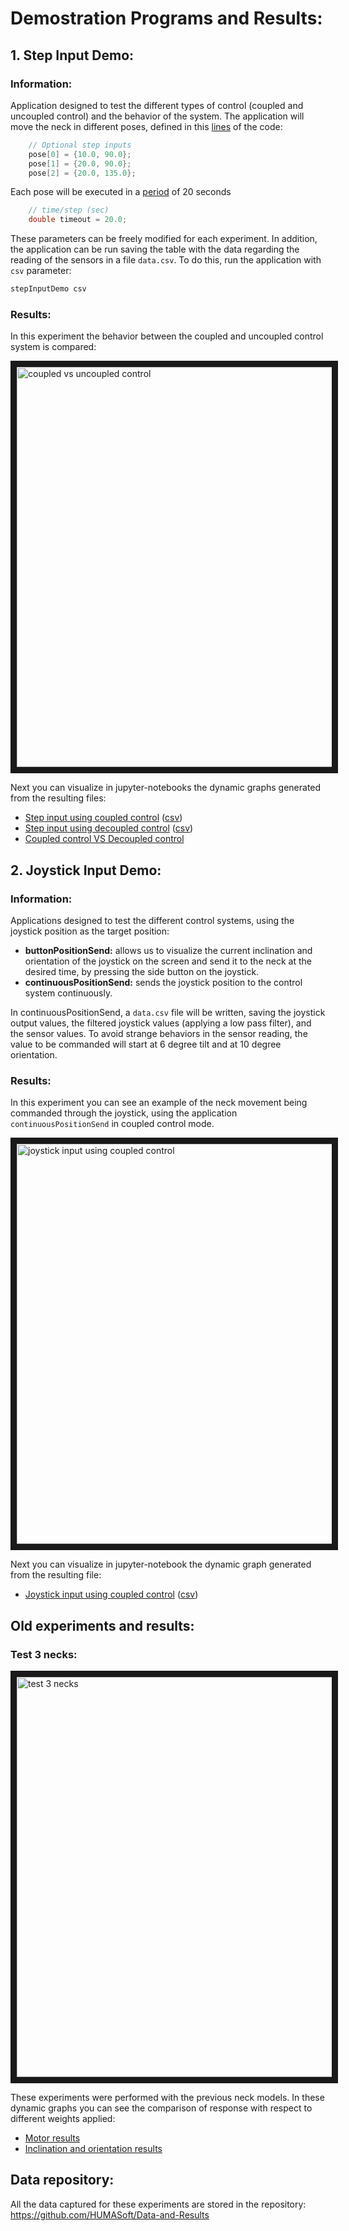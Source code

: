 # Demostration Programs and Results:
## 1. Step Input Demo:
### Information:
Application designed to test the different types of control (coupled and uncoupled control) and the behavior of the system.
The application will move the neck in different poses, defined in this [lines](https://github.com/HUMASoft/yarp-devices/blob/develop/programs/stepInputDemo/stepInputDemo.cpp#L79-L82) of the code:
```c++
    // Optional step inputs
    pose[0] = {10.0, 90.0};
    pose[1] = {20.0, 90.0};
    pose[2] = {20.0, 135.0};
```
Each pose will be executed in a [period](https://github.com/HUMASoft/yarp-devices/blob/develop/programs/stepInputDemo/stepInputDemo.cpp#L84-L85) of 20 seconds
```c++
    // time/step (sec)
    double timeout = 20.0;
```
These parameters can be freely modified for each experiment.
In addition, the application can be run saving the table with the data regarding the reading of the sensors in a file `data.csv`. 
To do this, run the application with `csv` parameter:
```bash
stepInputDemo csv
```
### Results:

In this experiment the behavior between the coupled and uncoupled control system is compared:

<a href="https://vimeo.com/394899990" target="_blank"><img src="https://i.vimeocdn.com/video/860956792_640.jpg" 
alt="coupled vs uncoupled control" width="640" border="10" /></a>

Next you can visualize in jupyter-notebooks the dynamic graphs generated from the resulting files:
* [Step input using coupled control](https://nbviewer.jupyter.org/github/HUMASoft/Data-and-Results/blob/master/demo-results/jupyter-scripts/step_input/step-input-coupled-control.ipynb) ([csv](https://github.com/HUMASoft/Data-and-Results/blob/master/demo-results/csv-results/step_input/01-step-input-coupled-control.csv))
* [Step input using decoupled control](https://nbviewer.jupyter.org/github/HUMASoft/Data-and-Results/blob/master/demo-results/jupyter-scripts/step_input/step-input-decoupled-control.ipynb) ([csv](https://github.com/HUMASoft/Data-and-Results/blob/master/demo-results/csv-results/step_input/01-step-input-decoupled-control.csv))
* [Coupled control VS Decoupled control](https://nbviewer.jupyter.org/github/HUMASoft/Data-and-Results/blob/master/demo-results/jupyter-scripts/step_input/coupled-vs-decoupled-control.ipynb)

## 2. Joystick Input Demo:

### Information: 

Applications designed to test the different control systems, using the joystick position as the target position:
* **buttonPositionSend:** allows us to visualize the current inclination and orientation of the joystick on the screen and send it to the neck at the desired time, by pressing the side button on the joystick.
* **continuousPositionSend:** sends the joystick position to the control system continuously.

In continuousPositionSend, a `data.csv` file will be written, saving the joystick output values, the filtered joystick values (applying a low pass filter), and the sensor values.
To avoid strange behaviors in the sensor reading, the value to be commanded will start at 6 degree tilt and at 10 degree orientation.


### Results:

In this experiment you can see an example of the neck movement being commanded through the joystick, using the application `continuousPositionSend` in coupled control mode.

<a href="https://vimeo.com/399669993" target="_blank"><img src="https://i.vimeocdn.com/video/867802707_640.jpg" 
alt="joystick input using coupled control" width="640" border="10" /></a>

Next you can visualize in jupyter-notebook the dynamic graph generated from the resulting file:

* [Joystick input using coupled control](https://nbviewer.jupyter.org/github/HUMASoft/Data-and-Results/blob/master/demo-results/jupyter-scripts/joystick_input/joystick%20Input%20Coupled%20Control.ipynb) ([csv](https://github.com/HUMASoft/Data-and-Results/blob/master/demo-results/csv-results/joystick_input/00-joystick-coupled-control.csv))

## Old experiments and results:
### Test 3 necks:

<a href="https://vimeo.com/364790535" target="_blank"><img src="https://i.vimeocdn.com/video/820316592_640.jpg" 
alt="test 3 necks" width="640" border="10" /></a>

These experiments were performed with the previous neck models. In these dynamic graphs you can see the comparison of response with respect to different weights applied:
* [Motor results](https://nbviewer.jupyter.org/github/HUMASoft/Data-and-Results/blob/master/demo-results/jupyter-scripts/test_3necks/test_3necks_motors.ipynb)
* [Inclination and orientation results](https://nbviewer.jupyter.org/github/HUMASoft/Data-and-Results/blob/master/demo-results/jupyter-scripts/test_3necks/test_3necks_inclination_orientation.ipynb)



## Data repository:
All the data captured for these experiments are stored in the repository: https://github.com/HUMASoft/Data-and-Results
